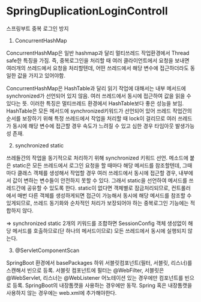 # SpringDuplicationLoginControll
스프링부트 중복 로그인 방지

1. ConcurrentHashMap

ConcurrentHashMap은 일반 hashmap과 달리 멀티쓰레드 작업환경에서 Thread safe한 특징을 가짐.
즉, 중복로그인을 처리할 때 여러 클라이언트에서 요청을 보내면 여러개의 쓰레드에서 요청을 처리할텐데, 어떤 쓰레드에서 해당 변수에 접근하더라도 동일한 값을 가지고 있어야함.

ConcurrentHashMap은 HashTable과 달리 읽기 작업에 대해서는 내부 메서드에 synchronized가 선언되어 있지 않음. 여러 쓰레드에서 동시에 접근하여 값을 읽을 수 있다는 뜻.
이러한 특징은 멀티쓰레드 환경에서 HashTable보다 좋은 성능을 보임. HashTable은 모든 메서드에 synchronized키워드가 선언되어 있어 쓰레드 작업간의 순서를 보장하기 위해 특정
쓰레드에서 작업을 처리할 때 lock이 걸리므로 여러 쓰레드가 동시에 해당 변수에 접근할 경우 속도가 느려질 수 있고 심한 경우 타임아웃 발생가능성 존재.

2. synchronized static

쓰레들간의 작업을 동기적으로 처리하기 위해 synchronized 키워드 선언. 
메소드에 붙은 static은 모든 쓰레드에서 로그인 요청을 할 때마다 해당 메서드를 참조할텐데, 그때마다 클래스 객체를 생성해서 작업할 경우 여러 쓰레드에서
동시에 접근할 경우, 내부에서 값이 변하는 변수들이 안전하지 못할 수 있다. 그래서 static을 선언하여 메서드를 쓰레드간에 공유할 수 있도록 한다.
static이 없다면 객체별로 잠금처리되므로, 컨트롤러에서 매번 다른 객체를 생성하게되면 접근이 가능해서 동시에 해당 메서드를 참조할 수 있게되므로, 쓰레드 동기화와 순차적인 처리가
보장되어야 하는 중복로그인 기능에는 적합하지 않다.

=> synchronized static 2개의 키워드를 조합하면 SessionConfig 객체 생성없이 해당 메서드를 호출하므로(단 하나의 메서드이므로) 모든 쓰레드에서 동시에 실행되지 않는다.

3. @ServletComponentScan

SpringBoot 환경에서 basePackages 하위 서블릿컴포넌트(필터, 서블릿, 리스너)를 스캔해서 빈으로 등록.
서블릿 컴포넌트에 필터는 @WebFilter, 서블릿은 @WebServlet, 리스너는 @WebListener 어노테이션 있는 경우에만
컴포넌트를 빈으로 등록.
SpringBoot의 내장톰캣을 사용하는 경우에만 동작. Spring 혹은 내장톰캣을 사용하지 않는 경우에는 web.xml에 추가해야한다.
